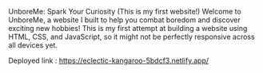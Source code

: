 UnboreMe: Spark Your Curiosity (This is my first website!)
Welcome to UnboreMe, a website I built to help you combat boredom and discover exciting new hobbies!  This is my first attempt at building a website using HTML, CSS, and JavaScript, so it might not be perfectly responsive across all devices yet.

Deployed link : https://eclectic-kangaroo-5bdcf3.netlify.app/
